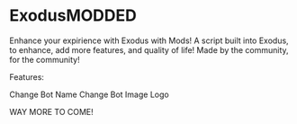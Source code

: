 # ExodusMODDED
Enhance your expirience with Exodus with Mods! A script built into Exodus, to enhance, add more features, and quality of life! Made by the community, for the community!

Features:

Change Bot Name
Change Bot Image Logo

WAY MORE TO COME!
